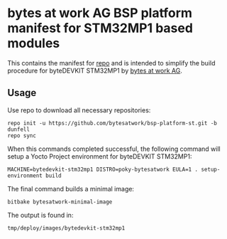 # bytes at work AG BSP platform manifest for STM32MP1 based modules

This contains the manifest for [repo](https://source.android.com/setup/develop/repo) and is intended to
simplify the build procedure for byteDEVKIT STM32MP1 by [bytes at work AG](https://www.bytesatwork.io).

## Usage

Use repo to download all necessary repositories:

	repo init -u https://github.com/bytesatwork/bsp-platform-st.git -b dunfell
	repo sync

When this commands completed successful, the following command will setup a
Yocto Project environment for byteDEVKIT STM32MP1:

	MACHINE=bytedevkit-stm32mp1 DISTRO=poky-bytesatwork EULA=1 . setup-environment build

The final command builds a minimal image:

	bitbake bytesatwork-minimal-image

The output is found in:

	tmp/deploy/images/bytedevkit-stm32mp1
